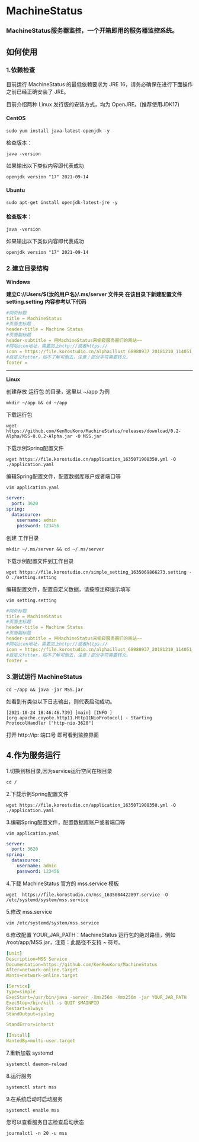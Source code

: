# MachineStatus
### MachineStatus服务器监控，一个开箱即用的服务器监控系统。
## 如何使用
### 1.依赖检查
目前运行 MachineStatus 的最低依赖要求为 JRE 16，请务必确保在进行下面操作之前已经正确安装了 JRE。

目前介绍两种 Linux 发行版的安装方式，均为 OpenJRE。(推荐使用JDK17)

#### CentOS 
```shell
sudo yum install java-latest-openjdk -y
```
检查版本：
```shell
java -version
```
如果输出以下类似内容即代表成功
```shell
openjdk version "17" 2021-09-14
```
#### Ubuntu 
```shell
sudo apt-get install openjdk-latest-jre -y
```
#### 检查版本：
```shell
java -version
```
如果输出以下类似内容即代表成功
```shell
openjdk version "17" 2021-09-14
```
### 2.建立目录结构
**Windows**

**建立C://Users/${汝的用户名}/.ms/server 文件夹**
**在该目录下新建配置文件 setting.setting**
**内容参考以下代码**
```yml
#网页标题
title = MachineStatus
#页面主标题
header-title = Machine Status
#页面副标题
header-subtitle = 用MachineStatus来偷窥服务器们的网站~~
#网站icon地址，需要加上http://或者https://
icon = https://file.korostudio.cn/alphaillust_68988937_20181210_114051_1617519897520.png@s_0,w_512,l_1,f_png,d_progressive,q_50
#自定义fotter，如不了解可删去，注意！部分字符需要转义。
footer = 
```
****
**Linux**

创建存放 运行包 的目录，这里以 ~/app 为例
```shell
mkdir ~/app && cd ~/app
```
下载运行包
```shell
wget https://github.com/KenRouKoro/MachineStatus/releases/download/0.2-Alpha/MSS-0.0.2-Alpha.jar -O MSS.jar
```
下载示例Spring配置文件
```shell
wget https://file.korostudio.cn/application_1635071908350.yml -O ./application.yaml 
```
编辑Spring配置文件，配置数据库账户或者端口等
```shell
vim application.yaml
```
```yaml
server:
  port: 3620
spring:
  datasource:
    username: admin
    password: 123456
```
创建 工作目录
```shell
mkdir ~/.ms/server && cd ~/.ms/server
```
下载示例配置文件到工作目录
```shell
wget https://file.korostudio.cn/simple_setting_1635069866273.setting -O ./setting.setting
```
编辑配置文件，配置自定义数据，请按照注释提示填写
```shell
vim setting.setting
```
```yaml
#网页标题
title = MachineStatus
#页面主标题
header-title = Machine Status
#页面副标题
header-subtitle = 用MachineStatus来偷窥服务器们的网站~~
#网站icon地址，需要加上http://或者https://
icon = https://file.korostudio.cn/alphaillust_68988937_20181210_114051_1617519897520.png@s_0,w_512,l_1,f_png,d_progressive,q_50
#自定义fotter，如不了解可删去，注意！部分字符需要转义。
footer = 
```
### 3.测试运行 MachineStatus
```shell
cd ~/app && java -jar MSS.jar
```
如看到有类似以下日志输出，则代表启动成功。
```log
[2021-10-24 18:46:46.739] [main] [INFO ] [org.apache.coyote.http11.Http11NioProtocol] - Starting ProtocolHandler ["http-nio-3620"]
```
打开 http://ip: 端口号 即可看到监控界面
## 4.作为服务运行
1.切换到根目录,因为service运行空间在根目录
```shell
cd /
```
2.下载示例Spring配置文件
```shell
wget https://file.korostudio.cn/application_1635071908350.yml -O ./application.yaml 
```
3.编辑Spring配置文件，配置数据库账户或者端口等
```shell
vim application.yaml
```
```yaml
server:
  port: 3620
spring:
  datasource:
    username: admin
    password: 123456
```
4.下载 MachineStatus 官方的 mss.service 模板
```shell
wget  https://file.korostudio.cn/mss_1635084422897.service -O /etc/systemd/system/mss.service
```
5.修改 mss.service
```shell
vim /etc/systemd/system/mss.service
```
6.修改配置
YOUR_JAR_PATH：MachineStatus 运行包的绝对路径，例如 /root/app/MSS.jar，注意：此路径不支持 ~ 符号。
```yaml
[Unit]
Description=MSS Service
Documentation=https://github.com/KenRouKoro/MachineStatus
After=network-online.target
Wants=network-online.target

[Service]
Type=simple
ExecStart=/usr/bin/java -server -Xms256m -Xmx256m -jar YOUR_JAR_PATH
ExecStop=/bin/kill -s QUIT $MAINPID
Restart=always
StandOutput=syslog

StandError=inherit

[Install]
WantedBy=multi-user.target
```
7.重新加载 systemd
```shell
systemctl daemon-reload
```
8.运行服务
```shell
systemctl start mss
```
9.在系统启动时启动服务
```shell
systemctl enable mss
```
您可以查看服务日志检查启动状态
```shell
journalctl -n 20 -u mss
```
